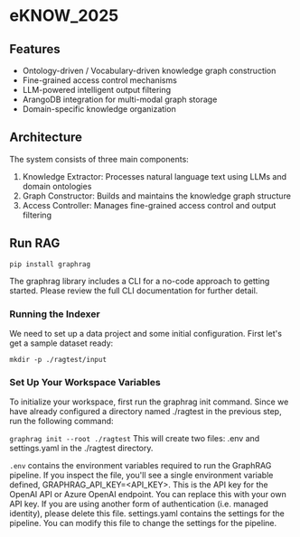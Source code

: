 # eKNOW_2025

## Features

- Ontology-driven / Vocabulary-driven knowledge graph construction
- Fine-grained access control mechanisms
- LLM-powered intelligent output filtering
- ArangoDB integration for multi-modal graph storage
- Domain-specific knowledge organization

## Architecture

The system consists of three main components:

1. Knowledge Extractor: Processes natural language text using LLMs and domain ontologies
2. Graph Constructor: Builds and maintains the knowledge graph structure
3. Access Controller: Manages fine-grained access control and output filtering

## Run RAG


`pip install graphrag`

The graphrag library includes a CLI for a no-code approach to getting started. Please review the full CLI documentation for further detail.

### Running the Indexer
We need to set up a data project and some initial configuration. First let's get a sample dataset ready:

`mkdir -p ./ragtest/input`

### Set Up Your Workspace Variables
To initialize your workspace, first run the graphrag init command. Since we have already configured a directory named ./ragtest in the previous step, run the following command:


`graphrag init --root ./ragtest`
This will create two files: .env and settings.yaml in the ./ragtest directory.

`.env` contains the environment variables required to run the GraphRAG pipeline. If you inspect the file, you'll see a single environment variable defined, GRAPHRAG_API_KEY=<API_KEY>. This is the API key for the OpenAI API or Azure OpenAI endpoint. You can replace this with your own API key. If you are using another form of authentication (i.e. managed identity), please delete this file.
settings.yaml contains the settings for the pipeline. You can modify this file to change the settings for the pipeline.
